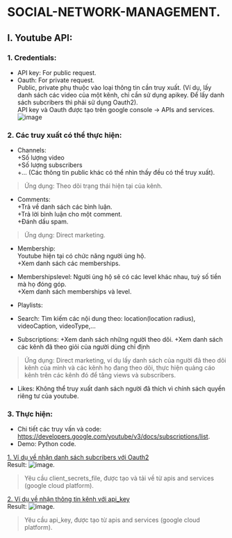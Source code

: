 # SOCIAL-NETWORK-MANAGEMENT.
## I.	Youtube API:
### 1.	Credentials:
-	API key: For public request. 
-	Oauth: For private request.  
Public, private phụ thuộc vào loại thông tin cần truy xuất. (Ví dụ, lấy danh sách các video của một kênh, chỉ cần sử dụng apikey. Để lấy danh sách subcribers thì phải sử dụng Oauth2).  
API key và Oauth được tạo trên google console -> APIs and services.  
![image](https://github.com/anewday1999/SOCIAL-NETWORK-MANAGEMENT./blob/main/Screenshot%202021-07-12%20at%2017.49.04.png)
### 2.	Các truy xuất có thể thực hiện:  
-	Channels:  
+Số lượng video  
+Số lượng subscribers  
+… (Các thông tin public khác có thể nhìn thấy đều có thể truy xuất).  
> Ứng dụng: Theo dõi trạng thái hiện tại của kênh.  
  
-	Comments:   
+Trả về danh sách các bình luận.  
+Trả lời bình luận cho một comment.  
+Đánh dấu spam.  
> Ứng dụng: Direct marketing.

-	Membership:  
Youtube hiện tại có chức năng người ủng hộ.  
+Xem danh sách các memberships.  

-	Membershipslevel:
Người ủng hộ sẽ có các level khác nhau, tuỳ số tiền mà họ đóng góp.  
+Xem danh sách memberships và level.  

-	Playlists:

-	Search:
Tìm kiếm các nội dung theo: location(location radius), videoCaption,  videoType,…

-	Subscriptions:
+Xem danh sách những người theo dõi.
+Xem danh sách các kênh đã theo giỏi của người dùng chỉ định
>Ứng dụng: Direct marketing, ví dụ lấy danh sách của người đã theo dõi kênh của mình và các kênh họ đang theo dõi, thực hiện quảng cáo kênh trên các kênh đó để tăng views và subscribers.

-	Likes: Không thể truy xuất danh sách người đã thích vì chính sách quyền riêng tư của youtube.
### 3. Thực hiện:
- Chi tiết các truy vấn và code: https://developers.google.com/youtube/v3/docs/subscriptions/list.  
- Demo: Python code.  
  
[1. Ví dụ về nhận danh sách subcribers với Oauth2](https://github.com/anewday1999/SOCIAL-NETWORK-MANAGEMENT./blob/main/oauth_example.py)  
Result: ![image](https://github.com/anewday1999/SOCIAL-NETWORK-MANAGEMENT./blob/main/Screenshot%202021-07-12%20at%2018.04.14.png). 
> Yêu cầu client_secrets_file, được tạo và tải về từ apis and services (google cloud platform).  
  
[2. Ví dụ về nhận thông tin kênh với api_key](https://github.com/anewday1999/SOCIAL-NETWORK-MANAGEMENT./blob/main/apikey.py)  
Result: ![image](https://github.com/anewday1999/SOCIAL-NETWORK-MANAGEMENT./blob/main/Screenshot%202021-07-12%20at%2018.05.26.png).  
> Yêu cầu api_key, được tạo từ apis and services (google cloud platform).  



